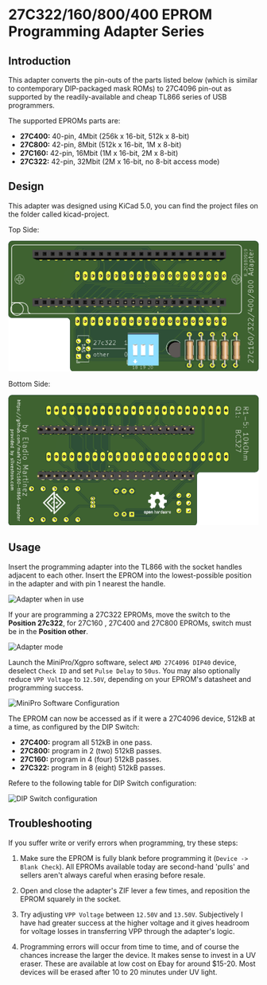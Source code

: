 # 27C322/160/800/400 EPROM Programming Adapter Series

## Introduction

This adapter converts the pin-outs of the parts listed below (which is similar to contemporary DIP-packaged mask ROMs) to 27C4096 pin-out as supported by the readily-available and cheap TL866 series of USB programmers.

The supported EPROMs parts are:
- **27C400:** 40-pin, 4Mbit (256k x 16-bit, 512k x 8-bit)
- **27C800:** 42-pin, 8Mbit (512k x 16-bit, 1M x 8-bit)
- **27C160:** 42-pin, 16Mbit (1M x 16-bit, 2M x 8-bit)
- **27C322:** 42-pin, 32Mbit (2M x 16-bit, no 8-bit access mode)

## Design

This adapter was designed using KiCad 5.0, you can find the project files on the folder called kicad-project.

Top Side:

![top](images/front_th.png)

Bottom Side:

![bottom](images/back_th.png)

## Usage

Insert the programming adapter into the TL866 with the socket handles adjacent to each other. Insert the EPROM into the lowest-possible position in the adapter and with pin 1 nearest the handle.

![Adapter when in use](images/adapter_in_use.jpg)

If your are programming a 27C322 EPROMs, move the switch to the **Position 27c322**, for 27C160 , 27C400 and 27C800 EPROMs, switch must be in the **Position other**.

![Adapter mode](images/addapter_mode.jpg)

Launch the MiniPro/Xgpro software, select `AMD 27C4096 DIP40` device, deselect `Check ID` and set `Pulse Delay` to `50us`. You may also optionally reduce `VPP Voltage` to `12.50V`, depending on your EPROM's datasheet and programming success.

![MiniPro Software Configuration](images/minipro.jpg)

The EPROM can now be accessed as if it were a 27C4096 device, 512kB at a time, as configured by the DIP Switch:

- **27C400:** program all 512kB in one pass.
- **27C800:** program in 2 (two) 512kB passes.
- **27C160:** program in 4 (four) 512kB passes.
- **27C322:** program in 8 (eight) 512kB passes.

Refere to the following table for DIP Switch configuration:

![DIP Switch configuration](images/dip_config.png)

## Troubleshooting

If you suffer write or verify errors when programming, try these steps:

1. Make sure the EPROM is fully blank before programming it (`Device -> Blank Check`). All EPROMs available today are second-hand 'pulls' and sellers aren't always careful when erasing before resale.

2. Open and close the adapter's ZIF lever a few times, and reposition the EPROM squarely in the socket.

3. Try adjusting `VPP Voltage` between `12.50V` and `13.50V`. Subjectively I have had greater success at the higher voltage and it gives headroom for voltage losses in transferring VPP through the adapter's logic.

4. Programming errors will occur from time to time, and of course the chances increase the larger the device. It makes sense to invest in a UV eraser. These are available at low cost on Ebay for around $15-20. Most devices will be erased after 10 to 20 minutes under UV light.
